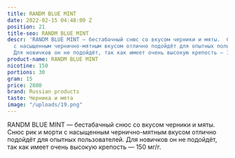 ```yaml
---
title: RANDM BLUE MINT
date: 2022-02-15 04:48:00 Z
position: 21
title-seo: RANDM BLUE MINT
descr: 'RANDM BLUE MINT — бестабачный снюс со вкусом черники и мяты.  Снюс рик и морти
  с насыщенным чернично-мятным вкусом отлично подойдёт для опытных пользователей.
  Для новичков он не подойдёт, так как имеет очень высокую крепость — 150 мг/г. '
product-name: RANDM BLUE MINT
nicotine: 150
portions: 30
gram: 15
price: 2800
brand: Russian products
taste: Черника и мята
image: "/uploads/19.png"
---
```


RANDM BLUE MINT — бестабачный снюс со вкусом черники и мяты.  Снюс рик и морти с насыщенным чернично-мятным вкусом отлично подойдёт для опытных пользователей. Для новичков он не подойдёт, так как имеет очень высокую крепость — 150 мг/г. 